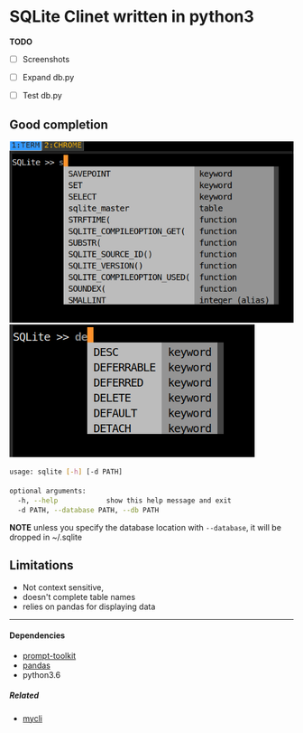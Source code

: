 # SQLite Clinet written in python3

**TODO**
- [ ] Screenshots
- [ ] Expand db.py
- [ ] Test db.py


## Good completion

![1](screens/1.png)
![2](screens/2.png)

```sh
usage: sqlite [-h] [-d PATH]

optional arguments:
  -h, --help            show this help message and exit
  -d PATH, --database PATH, --db PATH
```

**NOTE**
unless you specify the database location with `--database`, it will be dropped in ~/.sqlite

## Limitations

- Not context sensitive,
- doesn't complete table names
- relies on pandas for displaying data

------------------------------------------------------------------------

#### Dependencies

- [prompt-toolkit](https://github.com/jonathanslenders/python-prompt-toolkit)
- [pandas](https://pandas.pydata.org/)
- python3.6

##### Related

-  [mycli](https://github.com/dbcli/mycli)




